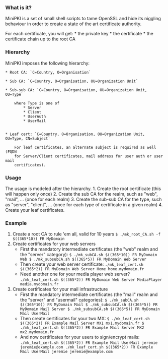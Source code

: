 ### What is it?

MiniPKI is a set of small shell scripts to tame OpenSSL and hide its niggling
behaviour in order to create a state of the art certificate authority.

For each certificate, you will get:
    * the private key
    * the certificate
    * the certificate chain up to the root CA

### Hierarchy

MiniPKI imposes the following hierarchy:

    * Root CA: `C=Country, O=Organisation`

    * Sub CA: `C=Country, O=Organisation, OU=Organization Unit`

    * Sub-sub CA: `C=Country, O=Organisation, OU=Organization Unit, OU=Type`

        where Type is one of
            * Server
            * Client
            * UserAuth
            * UserMail


    * Leaf cert: `C=Country, O=Organisation, OU=Organization Unit, OU=Type, CN=Subject`

        For leaf certificates, an alternate subject is required as well (FQDN
        for Server/Client certificates, mail address for user auth or user mail
        certificates).


### Usage
The usage is modeled after the hierarchy.
    1. Create the root certificate (this will happen only once)
    2. Create the sub CA for the realm, such as "web", "mail", ... (once for each realm)
    3. Create the sub-sub CA for the type, such as "server",
    "client", ... (once for each type of certificate in a given realm)
    4. Create your leaf certificates.


### Example

1. Create a root CA to rule 'em all, valid for 10 years
    `
    $ ./mk_root_CA.sh -f $((365*10)) FR MyDomain
    `
2. Create certificates for your web servers
    + First the mandatory intermediate certificates (the "web" realm and the "server" category):
        `
        $ ./mk_subCA.sh $((365*10)) FR MyDomain Web
        $ ./mk_subsubCA.sh $((365*5)) FR MyDomain Web Server
        `
   + Then create your web server certificate:
        `
        ./mk_leaf_cert.sh $((365*2)) FR MyDomain Web Server Home home.mydomain.fr
        `
   + Need another one for your media player web server?
        `
        ./mk_leaf_cert.sh $((365*2)) FR MyDomain Web Server MediaPlayer media.mydomain.fr
        `
3. Create certificates for your mail infrastructure
    + First the mandatory intermediate certificates (the "mail" realm and the "server" and "usermail" categories):
        `
        $ ./mk_subCA.sh $((365*10)) FR MyDomain Mail
        $ ./mk_subsubCA.sh $((365*5)) FR MyDomain Mail Server
        $ ./mk_subsubCA.sh $((365*5)) FR MyDomain Mail UserMail
        `
    + Then create certificates for your two MX:
        `
        $ ./mk_leaf_cert.sh $((365*2)) FR Example Mail Server MX1 mx1.mydomain.fr
        $ ./mk_leaf_cert.sh $((365*2)) FR Example Mail Server MX2 mx2.mydomain.fr
        `
    + And now certificates for your users to sign/encrypt mails:
        `
        ./mk_leaf_cert.sh $((365*2)) FR Example Mail UserMail jeremie jeremie@example.com
        ./mk_leaf_cert.sh $((365*2)) FR Example Mail UserMail jeremie jeremie@example.com
        `
